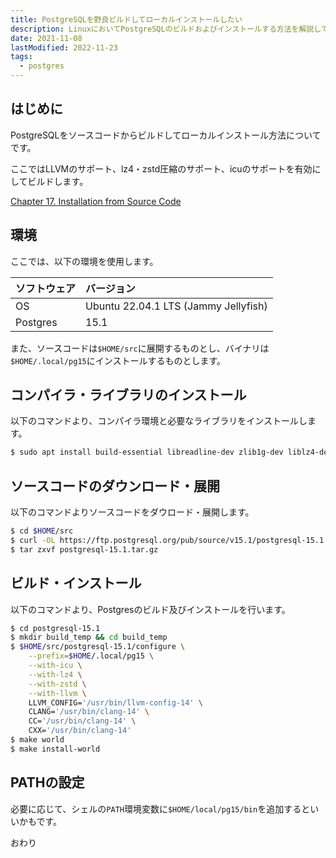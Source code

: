 ```yaml
---
title: PostgreSQLを野良ビルドしてローカルインストールしたい
description: LinuxにおいてPostgreSQLのビルドおよびインストールする方法を解説しています
date: 2021-11-08
lastModified: 2022-11-23
tags: 
  - postgres
---
```


## はじめに

PostgreSQLをソースコードからビルドしてローカルインストール方法についてです。

ここではLLVMのサポート、lz4・zstd圧縮のサポート、icuのサポートを有効にしてビルドします。

[Chapter 17. Installation from Source Code](https://www.postgresql.org/docs/15/installation.html)

## 環境

ここでは、以下の環境を使用します。

| ソフトウェア | バージョン                           |
| :----------- | :----------------------------------- |
| OS           | Ubuntu 22.04.1 LTS (Jammy Jellyfish) |
| Postgres     | 15.1                                 |

また、ソースコードは`$HOME/src`に展開するものとし、バイナリは`$HOME/.local/pg15`にインストールするものとします。

## コンパイラ・ライブラリのインストール

以下のコマンドより、コンパイラ環境と必要なライブラリをインストールします。

```sh
$ sudo apt install build-essential libreadline-dev zlib1g-dev liblz4-dev libzstd-dev llvm-14 clang-14
```

## ソースコードのダウンロード・展開

以下のコマンドよりソースコードをダウロード・展開します。

```sh
$ cd $HOME/src
$ curl -OL https://ftp.postgresql.org/pub/source/v15.1/postgresql-15.1.tar.gz
$ tar zxvf postgresql-15.1.tar.gz
```

## ビルド・インストール

以下のコマンドより、Postgresのビルド及びインストールを行います。

```sh
$ cd postgresql-15.1
$ mkdir build_temp && cd build_temp
$ $HOME/src/postgresql-15.1/configure \
    --prefix=$HOME/.local/pg15 \
    --with-icu \
    --with-lz4 \
    --with-zstd \
    --with-llvm \
    LLVM_CONFIG='/usr/bin/llvm-config-14' \
    CLANG='/usr/bin/clang-14' \
    CC='/usr/bin/clang-14' \
    CXX='/usr/bin/clang-14'
$ make world
$ make install-world
```

## PATHの設定

必要に応じて、シェルの`PATH`環境変数に`$HOME/local/pg15/bin`を追加するといいかもです。

おわり
